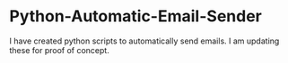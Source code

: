 # Python-Automatic-Email-Sender
I have created python scripts to automatically send emails. I am updating these for proof of concept.
